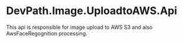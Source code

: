 # DevPath.Image.UploadtoAWS.Api
This api is responsible for image upload to AWS S3 and also AwsFaceRegognition processing.
